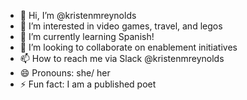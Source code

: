 - 👋 Hi, I’m @kristenmreynolds
- 👀 I’m interested in video games, travel, and legos
- 🌱 I’m currently learning Spanish! 
- 💞️ I’m looking to collaborate on enablement initiatives
- 📫 How to reach me via Slack @kristenmreynolds
- 😄 Pronouns: she/ her 
- ⚡ Fun fact: I am a published poet 

<!---
kristenmreynolds/kristenmreynolds is a ✨ special ✨ repository because its `README.md` (this file) appears on your GitHub profile.
You can click the Preview link to take a look at your changes.
--->
